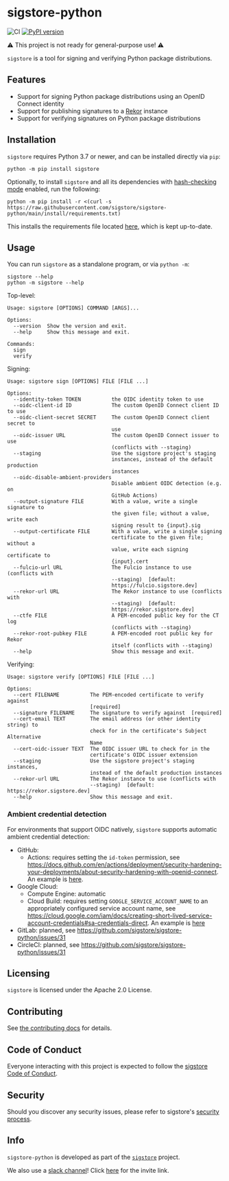 sigstore-python
===============

<!--- @begin-badges@ --->
![CI](https://github.com/sigstore/sigstore-python/workflows/CI/badge.svg)
[![PyPI version](https://badge.fury.io/py/sigstore.svg)](https://pypi.org/project/sigstore)
<!--- @end-badges@ --->

⚠️ This project is not ready for general-purpose use! ⚠️

`sigstore` is a tool for signing and verifying Python package distributions.

## Features

* Support for signing Python package distributions using an OpenID Connect identity
* Support for publishing signatures to a [Rekor](https://github.com/sigstore/rekor) instance
* Support for verifying signatures on Python package distributions

## Installation

`sigstore` requires Python 3.7 or newer, and can be installed directly via `pip`:

```console
python -m pip install sigstore
```

Optionally, to install `sigstore` and all its dependencies with [hash-checking mode](https://pip.pypa.io/en/stable/topics/secure-installs/#hash-checking-mode) enabled, run the following:

```console
python -m pip install -r <(curl -s https://raw.githubusercontent.com/sigstore/sigstore-python/main/install/requirements.txt)
```

This installs the requirements file located [here](https://github.com/sigstore/sigstore-python/blob/main/install/requirements.txt), which is kept up-to-date.

## Usage

You can run `sigstore` as a standalone program, or via `python -m`:

```console
sigstore --help
python -m sigstore --help
```

Top-level:

<!-- @begin-sigstore-help@ -->
```
Usage: sigstore [OPTIONS] COMMAND [ARGS]...

Options:
  --version  Show the version and exit.
  --help     Show this message and exit.

Commands:
  sign
  verify
```
<!-- @end-sigstore-help@ -->

Signing:

<!-- @begin-sigstore-sign-help@ -->
```
Usage: sigstore sign [OPTIONS] FILE [FILE ...]

Options:
  --identity-token TOKEN          the OIDC identity token to use
  --oidc-client-id ID             The custom OpenID Connect client ID to use
  --oidc-client-secret SECRET     The custom OpenID Connect client secret to
                                  use
  --oidc-issuer URL               The custom OpenID Connect issuer to use
                                  (conflicts with --staging)
  --staging                       Use the sigstore project's staging
                                  instances, instead of the default production
                                  instances
  --oidc-disable-ambient-providers
                                  Disable ambient OIDC detection (e.g. on
                                  GitHub Actions)
  --output-signature FILE         With a value, write a single signature to
                                  the given file; without a value, write each
                                  signing result to {input}.sig
  --output-certificate FILE       With a value, write a single signing
                                  certificate to the given file; without a
                                  value, write each signing certificate to
                                  {input}.cert
  --fulcio-url URL                The Fulcio instance to use (conflicts with
                                  --staging)  [default:
                                  https://fulcio.sigstore.dev]
  --rekor-url URL                 The Rekor instance to use (conflicts with
                                  --staging)  [default:
                                  https://rekor.sigstore.dev]
  --ctfe FILE                     A PEM-encoded public key for the CT log
                                  (conflicts with --staging)
  --rekor-root-pubkey FILE        A PEM-encoded root public key for Rekor
                                  itself (conflicts with --staging)
  --help                          Show this message and exit.
```
<!-- @end-sigstore-sign-help@ -->

Verifying:

<!-- @begin-sigstore-verify-help@ -->
```
Usage: sigstore verify [OPTIONS] FILE [FILE ...]

Options:
  --cert FILENAME          The PEM-encoded certificate to verify against
                           [required]
  --signature FILENAME     The signature to verify against  [required]
  --cert-email TEXT        The email address (or other identity string) to
                           check for in the certificate's Subject Alternative
                           Name
  --cert-oidc-issuer TEXT  The OIDC issuer URL to check for in the
                           certificate's OIDC issuer extension
  --staging                Use the sigstore project's staging instances,
                           instead of the default production instances
  --rekor-url URL          The Rekor instance to use (conflicts with
                           --staging)  [default: https://rekor.sigstore.dev]
  --help                   Show this message and exit.
```
<!-- @end-sigstore-verify-help@ -->

### Ambient credential detection

For environments that support OIDC natively, `sigstore` supports automatic ambient credential detection:

- GitHub:
  - Actions: requires setting the `id-token` permission, see https://docs.github.com/en/actions/deployment/security-hardening-your-deployments/about-security-hardening-with-openid-connect. An example is [here](https://github.com/sigstore/sigstore-python/blob/main/.github/workflows/release.yml).
- Google Cloud:
  - Compute Engine: automatic
  - Cloud Build: requires setting `GOOGLE_SERVICE_ACCOUNT_NAME` to an appropriately configured service account name, see https://cloud.google.com/iam/docs/creating-short-lived-service-account-credentials#sa-credentials-direct. An example is [here](https://github.com/sigstore/sigstore-python/blob/main/cloudbuild.yaml)
- GitLab: planned, see https://github.com/sigstore/sigstore-python/issues/31
- CircleCI: planned, see https://github.com/sigstore/sigstore-python/issues/31

## Licensing

`sigstore` is licensed under the Apache 2.0 License.

## Contributing

See [the contributing docs](https://github.com/sigstore/.github/blob/main/CONTRIBUTING.md) for details.

## Code of Conduct
Everyone interacting with this project is expected to follow the
[sigstore Code of Conduct](https://github.com/sigstore/.github/blob/main/CODE_OF_CONDUCT.md).

## Security

Should you discover any security issues, please refer to sigstore's [security
process](https://github.com/sigstore/.github/blob/main/SECURITY.md).

## Info

`sigstore-python` is developed as part of the [`sigstore`](https://sigstore.dev) project.

We also use a [slack channel](https://sigstore.slack.com)!
Click [here](https://join.slack.com/t/sigstore/shared_invite/zt-mhs55zh0-XmY3bcfWn4XEyMqUUutbUQ) for the invite link.
